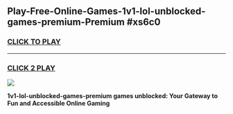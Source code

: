 
## Play-Free-Online-Games-1v1-lol-unblocked-games-premium-Premium #xs6c0
<h3>
<a href="https://premium.freeplayer.one?title=1v1-lol-unblocked-games-premium&ref=8M">CLICK TO PLAY</a></h3>
<hr>

<h3>
<a href="https://premium.freeplayer.one?title=1v1-lol-unblocked-games-premium&ref=8M">CLICK 2 PLAY</a>
  
</h3>

<a href="https://premium.freeplayer.one?title=1v1-lol-unblocked-games-premium&ref=8M"><img src="https://clearcache.store/games.png"></a>


**1v1-lol-unblocked-games-premium games unblocked: Your Gateway to Fun and Accessible Online Gaming**
